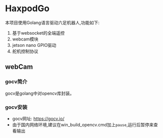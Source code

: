 # HaxpodGo
本项目使用Golang语言驱动六足机器人,功能如下:
1. 基于websocket的全端遥控
2. webcam模块
3. jetson nano GPIO驱动
4. 舵机控制协议

## webCam
### gocv简介
gocv是golang中对opencv库封装。
### gocv安装
+ gocv网址: https://gocv.io/
+ 由于国内网络环境,建议在win_build_opencv.cmd加上`pause`,运行后暂停来查看输出